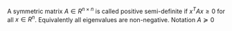 A symmetric matrix $A\in R^{n\times n}$ is called positive semi-definite if $x^TAx\geq 0$ for all $x\in R^n$.
Equivalently all eigenvalues are non-negative. Notation $A\succeq 0$